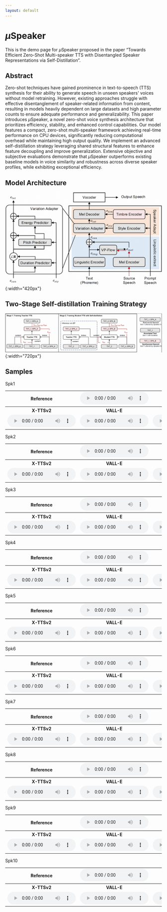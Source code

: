 ```yaml
---
layout: default
---
```





# $\mu$Speaker
This is the demo page for $\mu$Speaker proposed in the paper “Towards Efficient Zero-Shot Multi-speaker TTS with Disentangled Speaker Representations via Self-Distillation”.

## Abstract
Zero-shot techniques have gained prominence in text-to-speech (TTS) synthesis for their ability to generate speech in unseen speakers' voices without model retraining. However, existing approaches struggle with effective disentanglement of speaker-related information from content, resulting in models heavily dependent on large datasets and high parameter counts to ensure adequate performance and generalizability. This paper introduces $\mu$Speaker, a novel zero-shot voice synthesis architecture that prioritizes efficiency, stability, and enhanced control capabilities. Our model features a compact, zero-shot multi-speaker framework achieving real-time performance on CPU devices, significantly reducing computational overhead while maintaining high output quality. We implement an advanced self-distillation strategy leveraging shared structural features to enhance feature decoupling and improve generalization. Extensive objective and subjective evaluations demonstrate that $\mu$Speaker outperforms existing baseline models in voice similarity and robustness across diverse speaker profiles, while exhibiting exceptional efficiency. 

## Model Architecture
![Model Architecture](/assets/pics/model_arch.png){:width="420px"}

## Two-Stage Self-distillation Training Strategy
![Model Architecture](/assets/pics/overall.png){:width="720px"}

## Samples
Spk1
<table>
  <tr>
    <th>Reference</th>
    <th><audio controls style="width: 220px; height:40px;"><source src="{{ '/assets/audio/000014.mp3'}}" type="audio/mpeg"></audio></th>
    <th>Text</th>
    <td colspan="2">xsxsxsxsxs xsxs xsxs sxsxs xsxsxs xsxssx</td> 
  </tr>
  <tr>
    <th>X-TTSv2</th>
    <th>VALL-E</th>
    <th>GPT-SoVITS</th>
    <th>CosyVoice</th>
    <th>muSpeaker</th>
  </tr>
  <tr>
    <td><audio controls style="width: 220px; height:40px;"><source src="{{ '/assets/audio/000014.mp3'}}" type="audio/mpeg"></audio></td>
    <td><audio controls style="width: 220px; height:40px;"><source src="{{ '/assets/audio/000014.mp3'}}" type="audio/mpeg"></audio></td>
    <td><audio controls style="width: 220px; height:40px;"><source src="{{ '/assets/audio/000014.mp3'}}" type="audio/mpeg"></audio></td>
    <td><audio controls style="width: 220px; height:40px;"><source src="{{ '/assets/audio/000014.mp3'}}" type="audio/mpeg"></audio></td>
    <td><audio controls style="width: 220px; height:40px;"><source src="{{ '/assets/audio/000014.mp3'}}" type="audio/mpeg"></audio></td>
  </tr>
</table>


Spk2
<table>
  <tr>
    <th>Reference</th>
    <th><audio controls style="width: 220px; height:40px;"><source src="{{ '/assets/audio/000014.mp3'}}" type="audio/mpeg"></audio></th>
    <th>Text</th>
    <td colspan="2">xsxsxsxsxs xsxs xsxs sxsxs xsxsxs xsxssx</td> 
  </tr>
  <tr>
    <th>X-TTSv2</th>
    <th>VALL-E</th>
    <th>GPT-SoVITS</th>
    <th>CosyVoice</th>
    <th>muSpeaker</th>
  </tr>
  <tr>
    <td><audio controls style="width: 220px; height:40px;"><source src="{{ '/assets/audio/000014.mp3'}}" type="audio/mpeg"></audio></td>
    <td><audio controls style="width: 220px; height:40px;"><source src="{{ '/assets/audio/000014.mp3'}}" type="audio/mpeg"></audio></td>
    <td><audio controls style="width: 220px; height:40px;"><source src="{{ '/assets/audio/000014.mp3'}}" type="audio/mpeg"></audio></td>
    <td><audio controls style="width: 220px; height:40px;"><source src="{{ '/assets/audio/000014.mp3'}}" type="audio/mpeg"></audio></td>
    <td><audio controls style="width: 220px; height:40px;"><source src="{{ '/assets/audio/000014.mp3'}}" type="audio/mpeg"></audio></td>
  </tr>
</table>


Spk3
<table>
  <tr>
    <th>Reference</th>
    <th><audio controls style="width: 220px; height:40px;"><source src="{{ '/assets/audio/000014.mp3'}}" type="audio/mpeg"></audio></th>
    <th>Text</th>
    <td colspan="2">xsxsxsxsxs xsxs xsxs sxsxs xsxsxs xsxssx</td> 
  </tr>
  <tr>
    <th>X-TTSv2</th>
    <th>VALL-E</th>
    <th>GPT-SoVITS</th>
    <th>CosyVoice</th>
    <th>muSpeaker</th>
  </tr>
  <tr>
    <td><audio controls style="width: 220px; height:40px;"><source src="{{ '/assets/audio/000014.mp3'}}" type="audio/mpeg"></audio></td>
    <td><audio controls style="width: 220px; height:40px;"><source src="{{ '/assets/audio/000014.mp3'}}" type="audio/mpeg"></audio></td>
    <td><audio controls style="width: 220px; height:40px;"><source src="{{ '/assets/audio/000014.mp3'}}" type="audio/mpeg"></audio></td>
    <td><audio controls style="width: 220px; height:40px;"><source src="{{ '/assets/audio/000014.mp3'}}" type="audio/mpeg"></audio></td>
    <td><audio controls style="width: 220px; height:40px;"><source src="{{ '/assets/audio/000014.mp3'}}" type="audio/mpeg"></audio></td>
  </tr>
</table>


Spk4
<table>
  <tr>
    <th>Reference</th>
    <th><audio controls style="width: 220px; height:40px;"><source src="{{ '/assets/audio/000014.mp3'}}" type="audio/mpeg"></audio></th>
    <th>Text</th>
    <td colspan="2">xsxsxsxsxs xsxs xsxs sxsxs xsxsxs xsxssx</td> 
  </tr>
  <tr>
    <th>X-TTSv2</th>
    <th>VALL-E</th>
    <th>GPT-SoVITS</th>
    <th>CosyVoice</th>
    <th>muSpeaker</th>
  </tr>
  <tr>
    <td><audio controls style="width: 220px; height:40px;"><source src="{{ '/assets/audio/000014.mp3'}}" type="audio/mpeg"></audio></td>
    <td><audio controls style="width: 220px; height:40px;"><source src="{{ '/assets/audio/000014.mp3'}}" type="audio/mpeg"></audio></td>
    <td><audio controls style="width: 220px; height:40px;"><source src="{{ '/assets/audio/000014.mp3'}}" type="audio/mpeg"></audio></td>
    <td><audio controls style="width: 220px; height:40px;"><source src="{{ '/assets/audio/000014.mp3'}}" type="audio/mpeg"></audio></td>
    <td><audio controls style="width: 220px; height:40px;"><source src="{{ '/assets/audio/000014.mp3'}}" type="audio/mpeg"></audio></td>
  </tr>
</table>


Spk5
<table>
  <tr>
    <th>Reference</th>
    <th><audio controls style="width: 220px; height:40px;"><source src="{{ '/assets/audio/000014.mp3'}}" type="audio/mpeg"></audio></th>
    <th>Text</th>
    <td colspan="2">xsxsxsxsxs xsxs xsxs sxsxs xsxsxs xsxssx</td> 
  </tr>
  <tr>
    <th>X-TTSv2</th>
    <th>VALL-E</th>
    <th>GPT-SoVITS</th>
    <th>CosyVoice</th>
    <th>muSpeaker</th>
  </tr>
  <tr>
    <td><audio controls style="width: 220px; height:40px;"><source src="{{ '/assets/audio/000014.mp3'}}" type="audio/mpeg"></audio></td>
    <td><audio controls style="width: 220px; height:40px;"><source src="{{ '/assets/audio/000014.mp3'}}" type="audio/mpeg"></audio></td>
    <td><audio controls style="width: 220px; height:40px;"><source src="{{ '/assets/audio/000014.mp3'}}" type="audio/mpeg"></audio></td>
    <td><audio controls style="width: 220px; height:40px;"><source src="{{ '/assets/audio/000014.mp3'}}" type="audio/mpeg"></audio></td>
    <td><audio controls style="width: 220px; height:40px;"><source src="{{ '/assets/audio/000014.mp3'}}" type="audio/mpeg"></audio></td>
  </tr>
</table>


Spk6
<table>
  <tr>
    <th>Reference</th>
    <th><audio controls style="width: 220px; height:40px;"><source src="{{ '/assets/audio/000014.mp3'}}" type="audio/mpeg"></audio></th>
    <th>Text</th>
    <td colspan="2">xsxsxsxsxs xsxs xsxs sxsxs xsxsxs xsxssx</td> 
  </tr>
  <tr>
    <th>X-TTSv2</th>
    <th>VALL-E</th>
    <th>GPT-SoVITS</th>
    <th>CosyVoice</th>
    <th>muSpeaker</th>
  </tr>
  <tr>
    <td><audio controls style="width: 220px; height:40px;"><source src="{{ '/assets/audio/000014.mp3'}}" type="audio/mpeg"></audio></td>
    <td><audio controls style="width: 220px; height:40px;"><source src="{{ '/assets/audio/000014.mp3'}}" type="audio/mpeg"></audio></td>
    <td><audio controls style="width: 220px; height:40px;"><source src="{{ '/assets/audio/000014.mp3'}}" type="audio/mpeg"></audio></td>
    <td><audio controls style="width: 220px; height:40px;"><source src="{{ '/assets/audio/000014.mp3'}}" type="audio/mpeg"></audio></td>
    <td><audio controls style="width: 220px; height:40px;"><source src="{{ '/assets/audio/000014.mp3'}}" type="audio/mpeg"></audio></td>
  </tr>
</table>


Spk7
<table>
  <tr>
    <th>Reference</th>
    <th><audio controls style="width: 220px; height:40px;"><source src="{{ '/assets/audio/000014.mp3'}}" type="audio/mpeg"></audio></th>
    <th>Text</th>
    <td colspan="2">xsxsxsxsxs xsxs xsxs sxsxs xsxsxs xsxssx</td> 
  </tr>
  <tr>
    <th>X-TTSv2</th>
    <th>VALL-E</th>
    <th>GPT-SoVITS</th>
    <th>CosyVoice</th>
    <th>muSpeaker</th>
  </tr>
  <tr>
    <td><audio controls style="width: 220px; height:40px;"><source src="{{ '/assets/audio/000014.mp3'}}" type="audio/mpeg"></audio></td>
    <td><audio controls style="width: 220px; height:40px;"><source src="{{ '/assets/audio/000014.mp3'}}" type="audio/mpeg"></audio></td>
    <td><audio controls style="width: 220px; height:40px;"><source src="{{ '/assets/audio/000014.mp3'}}" type="audio/mpeg"></audio></td>
    <td><audio controls style="width: 220px; height:40px;"><source src="{{ '/assets/audio/000014.mp3'}}" type="audio/mpeg"></audio></td>
    <td><audio controls style="width: 220px; height:40px;"><source src="{{ '/assets/audio/000014.mp3'}}" type="audio/mpeg"></audio></td>
  </tr>
</table>


Spk8
<table>
  <tr>
    <th>Reference</th>
    <th><audio controls style="width: 220px; height:40px;"><source src="{{ '/assets/audio/000014.mp3'}}" type="audio/mpeg"></audio></th>
    <th>Text</th>
    <td colspan="2">xsxsxsxsxs xsxs xsxs sxsxs xsxsxs xsxssx</td> 
  </tr>
  <tr>
    <th>X-TTSv2</th>
    <th>VALL-E</th>
    <th>GPT-SoVITS</th>
    <th>CosyVoice</th>
    <th>muSpeaker</th>
  </tr>
  <tr>
    <td><audio controls style="width: 220px; height:40px;"><source src="{{ '/assets/audio/000014.mp3'}}" type="audio/mpeg"></audio></td>
    <td><audio controls style="width: 220px; height:40px;"><source src="{{ '/assets/audio/000014.mp3'}}" type="audio/mpeg"></audio></td>
    <td><audio controls style="width: 220px; height:40px;"><source src="{{ '/assets/audio/000014.mp3'}}" type="audio/mpeg"></audio></td>
    <td><audio controls style="width: 220px; height:40px;"><source src="{{ '/assets/audio/000014.mp3'}}" type="audio/mpeg"></audio></td>
    <td><audio controls style="width: 220px; height:40px;"><source src="{{ '/assets/audio/000014.mp3'}}" type="audio/mpeg"></audio></td>
  </tr>
</table>


Spk9
<table>
  <tr>
    <th>Reference</th>
    <th><audio controls style="width: 220px; height:40px;"><source src="{{ '/assets/audio/000014.mp3'}}" type="audio/mpeg"></audio></th>
    <th>Text</th>
    <td colspan="2">xsxsxsxsxs xsxs xsxs sxsxs xsxsxs xsxssx</td> 
  </tr>
  <tr>
    <th>X-TTSv2</th>
    <th>VALL-E</th>
    <th>GPT-SoVITS</th>
    <th>CosyVoice</th>
    <th>muSpeaker</th>
  </tr>
  <tr>
    <td><audio controls style="width: 220px; height:40px;"><source src="{{ '/assets/audio/000014.mp3'}}" type="audio/mpeg"></audio></td>
    <td><audio controls style="width: 220px; height:40px;"><source src="{{ '/assets/audio/000014.mp3'}}" type="audio/mpeg"></audio></td>
    <td><audio controls style="width: 220px; height:40px;"><source src="{{ '/assets/audio/000014.mp3'}}" type="audio/mpeg"></audio></td>
    <td><audio controls style="width: 220px; height:40px;"><source src="{{ '/assets/audio/000014.mp3'}}" type="audio/mpeg"></audio></td>
    <td><audio controls style="width: 220px; height:40px;"><source src="{{ '/assets/audio/000014.mp3'}}" type="audio/mpeg"></audio></td>
  </tr>
</table>


Spk10
<table>
  <tr>
    <th>Reference</th>
    <th><audio controls style="width: 220px; height:40px;"><source src="{{ '/assets/audio/000014.mp3'}}" type="audio/mpeg"></audio></th>
    <th>Text</th>
    <td colspan="2">xsxsxsxsxs xsxs xsxs sxsxs xsxsxs xsxssx</td> 
  </tr>
  <tr>
    <th>X-TTSv2</th>
    <th>VALL-E</th>
    <th>GPT-SoVITS</th>
    <th>CosyVoice</th>
    <th>muSpeaker</th>
  </tr>
  <tr>
    <td><audio controls style="width: 220px; height:40px;"><source src="{{ '/assets/audio/000014.mp3'}}" type="audio/mpeg"></audio></td>
    <td><audio controls style="width: 220px; height:40px;"><source src="{{ '/assets/audio/000014.mp3'}}" type="audio/mpeg"></audio></td>
    <td><audio controls style="width: 220px; height:40px;"><source src="{{ '/assets/audio/000014.mp3'}}" type="audio/mpeg"></audio></td>
    <td><audio controls style="width: 220px; height:40px;"><source src="{{ '/assets/audio/000014.mp3'}}" type="audio/mpeg"></audio></td>
    <td><audio controls style="width: 220px; height:40px;"><source src="{{ '/assets/audio/000014.mp3'}}" type="audio/mpeg"></audio></td>
  </tr>
</table>

